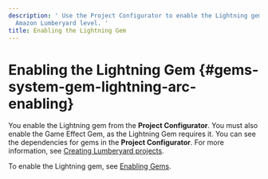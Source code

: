 ```yaml
---
description: ' Use the Project Configurator to enable the Lightning gem in your
  Amazon Lumberyard level. '
title: Enabling the Lightning Gem
---
```

# Enabling the Lightning Gem {#gems-system-gem-lightning-arc-enabling}

You enable the Lightning gem from the **Project Configurator**\. You must also enable the Game Effect Gem, as the Lightning Gem requires it\. You can see the dependencies for gems in the **Project Configurator**\. For more information, see [Creating Lumberyard projects](/docs/userguide/configurator/intro.md)\.

To enable the Lightning gem, see [Enabling Gems](/docs/userguide/gems/using-project-configurator.md)\.
